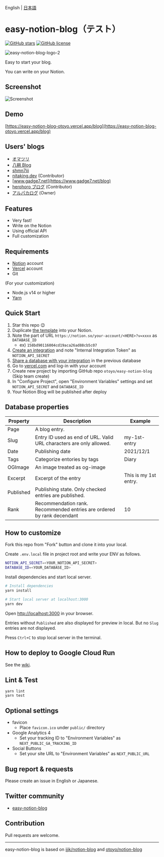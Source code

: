 English | [日本語](README.ja.md)

# easy-notion-blog（テスト）

[![GitHub stars](https://img.shields.io/github/stars/otoyo/easy-notion-blog)](https://github.com/otoyo/easy-notion-blog/stargazers)
[![GitHub license](https://img.shields.io/github/license/otoyo/easy-notion-blog)](https://github.com/otoyo/easy-notion-blog/blob/master/LICENSE)

![easy-notion-blog-logo-2](https://user-images.githubusercontent.com/1063435/155871688-aeb3a7ea-28cb-4b84-bcde-eafc7a2a859a.png)

Easy to start your blog.

You can write on your Notion.

## Screenshot

![Screenshot](https://user-images.githubusercontent.com/1063435/152633191-0bda9095-52ce-4e01-9794-4268c26d0ef4.png)

## Demo

[https://easy-notion-blog-otoyo.vercel.app/blog](https://easy-notion-blog-otoyo.vercel.app/blog)

## Users' blogs

- [オマツリ](https://omatsuri.vercel.app/)
- [八朔 Blog](https://hassaku-easy-notion-blog.vercel.app/)
- [shmn7iii](https://blog.shmn7iii.net/)
- [nitaking.dev](https://blog-nitaking.vercel.app/) (Contributor)
- [www.gadge7.net](https://www.gadge7.net/blog)
- [herohoro ブログ](https://herohoro.com/) (Contributor)
- [アルパカログ](https://alpacat.com/) (Owner)

## Features

- Very fast!
- Write on the Notion
- Using official API
- Full customization

## Requirements

- [Notion](https://www.notion.so/) account
- [Vercel](https://vercel.com/) account
- Git

(For your customization)

- Node.js v14 or higher
- [Yarn](https://yarnpkg.com/getting-started)

## Quick Start

1. Star this repo 😉
2. Duplicate [the template](https://www.notion.so/otoyo/158bd90116004cd19aca26ad88cb5c07?v=a20acca876c2428380e5a2a33db233ed) into your Notion.
3. Note the part of URL `https://notion.so/your-account/<HERE>?v=xxxx` as `DATABASE_ID`
   - ex) `158bd90116004cd19aca26ad88cb5c07`
4. [Create an integration](https://developers.notion.com/docs#step-1-create-an-integration) and note "Internal Integration Token" as `NOTION_API_SECRET`
5. [Share a database with your integration](https://developers.notion.com/docs#step-1-create-an-integration) in the previous database
6. Go to [vercel.com](https://vercel.com/) and log-in with your account
7. Create new project by importing GitHub repo `otoyo/easy-notion-blog` (Skip team create)
8. In "Configure Project", open "Environment Variables" settings and set `NOTION_API_SECRET` and `DATABASE_ID`
9. Your Notion Blog will be published after deploy

## Database properties

| Property  | Description                                                            | Example               |
| --------- | ---------------------------------------------------------------------- | --------------------- |
| Page      | A blog entry.                                                          |
| Slug      | Entry ID used as end of URL. Valid URL characters are only allowed.    | my-1st-entry          |
| Date      | Publishing date                                                        | 2021/12/1             |
| Tags      | Categorize entories by tags                                            | Diary                 |
| OGImage   | An image treated as og-image                                           |
| Excerpt   | Excerpt of the entry                                                   | This is my 1st entry. |
| Published | Publishing state. Only checked entries are published.                  |
| Rank      | Recommendation rank. Recommended entries are ordered by rank decendant | 10                    |

## How to customize

Fork this repo from "Fork" button and clone it into your local.

Create `.env.local` file in project root and write your ENV as follows.

```sh
NOTION_API_SECRET=<YOUR_NOTION_API_SECRET>
DATABASE_ID=<YOUR_DATABASE_ID>
```

Install dependencies and start local server.

```sh
# Install dependencies
yarn install

# Start local server at localhost:3000
yarn dev
```

Open [http://localhost:3000](http://localhost:3000) in your browser.

Entries without `Published` are also displayed for preview in local. But no `Slug` entries are not displayed.

Press `Ctrl+C` to stop local server in the terminal.

## How to deploy to Google Cloud Run

See the [wiki](https://github.com/otoyo/easy-notion-blog/wiki/How-to-deploy-easy-notion-blog-to-Google-Cloud-Run).

## Lint & Test

```
yarn lint
yarn test
```

## Optional settings

- favicon
  - Place `favicon.ico` under `public/` directory
- Google Analytics 4
  - Set your tracking ID to "Environment Variables" as `NEXT_PUBLIC_GA_TRACKING_ID`
- Social Buttons
  - Set your site URL to "Environment Variables" as `NEXT_PUBLIC_URL`

## Bug report & requests

Please create an issue in English or Japanese.

## Twitter community

- [easy-notion-blog](https://twitter.com/i/communities/1497431576975908868)

## Contribution

Pull requests are welcome.

---

easy-notion-blog is based on [ijjk/notion-blog](https://github.com/ijjk/notion-blog) and [otoyo/notion-blog](https://github.com/otoyo/notion-blog)
